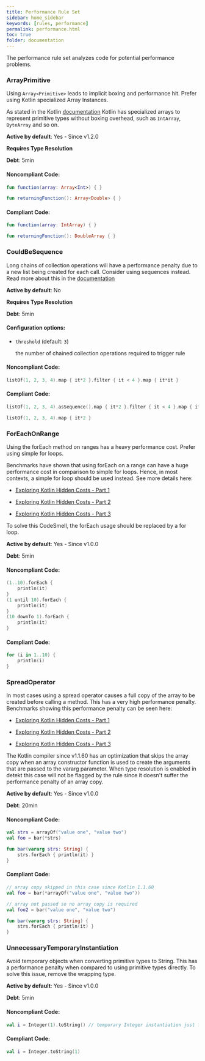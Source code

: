 ```yaml
---
title: Performance Rule Set
sidebar: home_sidebar
keywords: [rules, performance]
permalink: performance.html
toc: true
folder: documentation
---
```

The performance rule set analyzes code for potential performance problems.

### ArrayPrimitive

Using `Array<Primitive>` leads to implicit boxing and performance hit. Prefer using Kotlin specialized Array
Instances.

As stated in the Kotlin [documentation](https://kotlinlang.org/docs/basic-types.html#arrays) Kotlin has
specialized arrays to represent primitive types without boxing overhead, such as `IntArray`, `ByteArray` and so on.

**Active by default**: Yes - Since v1.2.0

**Requires Type Resolution**

**Debt**: 5min

#### Noncompliant Code:

```kotlin
fun function(array: Array<Int>) { }

fun returningFunction(): Array<Double> { }
```

#### Compliant Code:

```kotlin
fun function(array: IntArray) { }

fun returningFunction(): DoubleArray { }
```

### CouldBeSequence

Long chains of collection operations will have a performance penalty due to a new list being created for each call. Consider using sequences instead. Read more about this in the [documentation](https://kotlinlang.org/docs/sequences.html)

**Active by default**: No

**Requires Type Resolution**

**Debt**: 5min

#### Configuration options:

* ``threshold`` (default: ``3``)

  the number of chained collection operations required to trigger rule

#### Noncompliant Code:

```kotlin
listOf(1, 2, 3, 4).map { it*2 }.filter { it < 4 }.map { it*it }
```

#### Compliant Code:

```kotlin
listOf(1, 2, 3, 4).asSequence().map { it*2 }.filter { it < 4 }.map { it*it }.toList()

listOf(1, 2, 3, 4).map { it*2 }
```

### ForEachOnRange

Using the forEach method on ranges has a heavy performance cost. Prefer using simple for loops.

Benchmarks have shown that using forEach on a range can have a huge performance cost in comparison to
simple for loops. Hence, in most contexts, a simple for loop should be used instead.
See more details here: 

* [Exploring Kotlin Hidden Costs - Part 1](https://bladecoder.medium.com/exploring-kotlins-hidden-costs-part-1-fbb9935d9b62)

* [Exploring Kotlin Hidden Costs - Part 2](https://bladecoder.medium.com/exploring-kotlins-hidden-costs-part-2-324a4a50b70)

* [Exploring Kotlin Hidden Costs - Part 3](https://bladecoder.medium.com/exploring-kotlins-hidden-costs-part-3-3bf6e0dbf0a4)

To solve this CodeSmell, the forEach usage should be replaced by a for loop.

**Active by default**: Yes - Since v1.0.0

**Debt**: 5min

#### Noncompliant Code:

```kotlin
(1..10).forEach {
    println(it)
}
(1 until 10).forEach {
    println(it)
}
(10 downTo 1).forEach {
    println(it)
}
```

#### Compliant Code:

```kotlin
for (i in 1..10) {
    println(i)
}
```

### SpreadOperator

In most cases using a spread operator causes a full copy of the array to be created before calling a method.
This has a very high performance penalty. Benchmarks showing this performance penalty can be seen here:

* [Exploring Kotlin Hidden Costs - Part 1](https://bladecoder.medium.com/exploring-kotlins-hidden-costs-part-1-fbb9935d9b62)

* [Exploring Kotlin Hidden Costs - Part 2](https://bladecoder.medium.com/exploring-kotlins-hidden-costs-part-2-324a4a50b70)

* [Exploring Kotlin Hidden Costs - Part 3](https://bladecoder.medium.com/exploring-kotlins-hidden-costs-part-3-3bf6e0dbf0a4)

The Kotlin compiler since v1.1.60 has an optimization that skips the array copy when an array constructor
function is used to create the arguments that are passed to the vararg parameter. When type resolution is enabled in
detekt this case will not be flagged by the rule since it doesn't suffer the performance penalty of an array copy.

**Active by default**: Yes - Since v1.0.0

**Debt**: 20min

#### Noncompliant Code:

```kotlin
val strs = arrayOf("value one", "value two")
val foo = bar(*strs)

fun bar(vararg strs: String) {
    strs.forEach { println(it) }
}
```

#### Compliant Code:

```kotlin
// array copy skipped in this case since Kotlin 1.1.60
val foo = bar(*arrayOf("value one", "value two"))

// array not passed so no array copy is required
val foo2 = bar("value one", "value two")

fun bar(vararg strs: String) {
    strs.forEach { println(it) }
}
```

### UnnecessaryTemporaryInstantiation

Avoid temporary objects when converting primitive types to String. This has a performance penalty when compared
to using primitive types directly.
To solve this issue, remove the wrapping type.

**Active by default**: Yes - Since v1.0.0

**Debt**: 5min

#### Noncompliant Code:

```kotlin
val i = Integer(1).toString() // temporary Integer instantiation just for the conversion
```

#### Compliant Code:

```kotlin
val i = Integer.toString(1)
```
